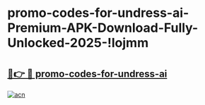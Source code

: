 # promo-codes-for-undress-ai-Premium-APK-Download-Fully-Unlocked-2025-!lojmm

# <h2><a href="https://1r492y.esa.edu.pl?title=promo-codes-for-undress-ai&ref=lojmm">🔗👉 🔴 promo-codes-for-undress-ai</a></h2>

[![acn](https://github.com/user-attachments/assets/0f9c940e-d8b0-45ae-aac7-cd30a18b3e1c)](https://1r492y.esa.edu.pl?title=promo-codes-for-undress-ai&ref=lojmm)

